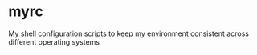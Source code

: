 # myrc
My shell configuration scripts to keep my environment consistent across different operating systems
